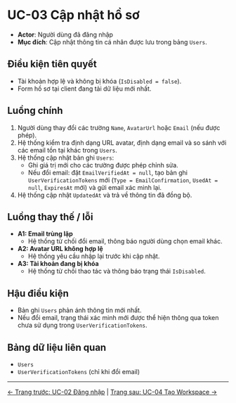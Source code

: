 # UC-03 Cập nhật hồ sơ

- **Actor**: Người dùng đã đăng nhập
- **Mục đích**: Cập nhật thông tin cá nhân được lưu trong bảng `Users`.

## Điều kiện tiên quyết
- Tài khoản hợp lệ và không bị khóa (`IsDisabled = false`).
- Form hồ sơ tại client đang tải dữ liệu mới nhất.

## Luồng chính
1. Người dùng thay đổi các trường `Name`, `AvatarUrl` hoặc `Email` (nếu được phép).
2. Hệ thống kiểm tra định dạng URL avatar, định dạng email và so sánh với các email tồn tại khác trong `Users`.
3. Hệ thống cập nhật bản ghi `Users`:
   - Ghi giá trị mới cho các trường được phép chỉnh sửa.
   - Nếu đổi email: đặt `EmailVerifiedAt = null`, tạo bản ghi `UserVerificationTokens` mới (`Type = EmailConfirmation`, `UsedAt = null`, `ExpiresAt` mới) và gửi email xác minh lại.
4. Hệ thống cập nhật `UpdatedAt` và trả về thông tin đã đồng bộ.

## Luồng thay thế / lỗi
- **A1: Email trùng lặp**
  - Hệ thống từ chối đổi email, thông báo người dùng chọn email khác.
- **A2: Avatar URL không hợp lệ**
  - Hệ thống yêu cầu nhập lại trước khi cập nhật.
- **A3: Tài khoản đang bị khóa**
  - Hệ thống từ chối thao tác và thông báo trạng thái `IsDisabled`.

## Hậu điều kiện
- Bản ghi `Users` phản ánh thông tin mới nhất.
- Nếu đổi email, trạng thái xác minh mới được thể hiện thông qua token chưa sử dụng trong `UserVerificationTokens`.

## Bảng dữ liệu liên quan
- `Users`
- `UserVerificationTokens` (chỉ khi đổi email)
---
[← Trang trước: UC-02 Đăng nhập](UC-02_Login.md) | [Trang sau: UC-04 Tạo Workspace →](UC-04_CreateWorkspace.md)

